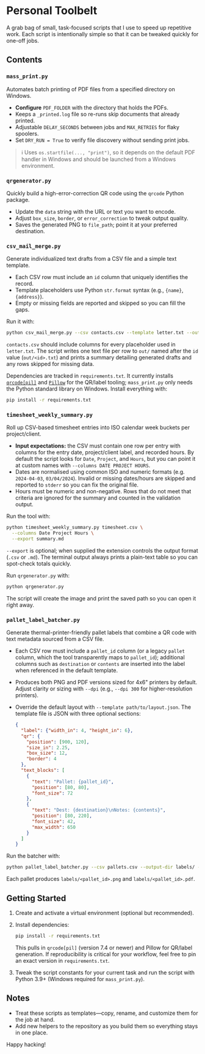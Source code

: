 # Personal Toolbelt

A grab bag of small, task-focused scripts that I use to speed up repetitive work. Each
script is intentionally simple so that it can be tweaked quickly for one-off jobs.

## Contents

### `mass_print.py`
Automates batch printing of PDF files from a specified directory on Windows.

* **Configure** `PDF_FOLDER` with the directory that holds the PDFs.
* Keeps a `_printed.log` file so re-runs skip documents that already printed.
* Adjustable `DELAY_SECONDS` between jobs and `MAX_RETRIES` for flaky spoolers.
* Set `DRY_RUN = True` to verify file discovery without sending print jobs.

> ℹ️ Uses `os.startfile(..., "print")`, so it depends on the default PDF handler in
> Windows and should be launched from a Windows environment.

### `qrgenerator.py`
Quickly build a high-error-correction QR code using the `qrcode` Python package.

* Update the `data` string with the URL or text you want to encode.
* Adjust `box_size`, `border`, or `error_correction` to tweak output quality.
* Saves the generated PNG to `file_path`; point it at your preferred destination.

### `csv_mail_merge.py`
Generate individualized text drafts from a CSV file and a simple text template.

* Each CSV row must include an `id` column that uniquely identifies the record.
* Template placeholders use Python `str.format` syntax (e.g., `{name}`, `{address}`).
* Empty or missing fields are reported and skipped so you can fill the gaps.

Run it with:

```bash
python csv_mail_merge.py --csv contacts.csv --template letter.txt --output-dir out/
```

`contacts.csv` should include columns for every placeholder used in `letter.txt`. The
script writes one text file per row to `out/` named after the `id` value
(`out/<id>.txt`) and prints a summary detailing generated drafts and any rows skipped
for missing data.

Dependencies are tracked in `requirements.txt`. It currently installs
[`qrcode[pil]`](https://pypi.org/project/qrcode/) and
[`Pillow`](https://pypi.org/project/Pillow/) for the QR/label tooling;
`mass_print.py` only needs the Python standard library on Windows. Install
everything with:

```bash
pip install -r requirements.txt
```

### `timesheet_weekly_summary.py`
Roll up CSV-based timesheet entries into ISO calendar week buckets per
project/client.

* **Input expectations:** the CSV must contain one row per entry with columns for
  the entry date, project/client label, and recorded hours. By default the script
  looks for `Date`, `Project`, and `Hours`, but you can point it at custom names
  with `--columns DATE PROJECT HOURS`.
* Dates are normalised using common ISO and numeric formats (e.g. `2024-04-03`,
  `03/04/2024`). Invalid or missing dates/hours are skipped and reported to
  `stderr` so you can fix the original file.
* Hours must be numeric and non-negative. Rows that do not meet that criteria are
  ignored for the summary and counted in the validation output.

Run the tool with:

```bash
python timesheet_weekly_summary.py timesheet.csv \
  --columns Date Project Hours \
  --export summary.md
```

`--export` is optional; when supplied the extension controls the output format
(`.csv` or `.md`). The terminal output always prints a plain-text table so you can
spot-check totals quickly.

Run `qrgenerator.py` with:

```bash
python qrgenerator.py
```

The script will create the image and print the saved path so you can open it right
away.

### `pallet_label_batcher.py`
Generate thermal-printer-friendly pallet labels that combine a QR code with text
metadata sourced from a CSV file.

* Each CSV row must include a `pallet_id` column (or a legacy `pallet` column,
  which the tool transparently maps to `pallet_id`); additional columns such as
  `destination` or `contents` are inserted into the label when referenced in the
  default template.
* Produces both PNG and PDF versions sized for 4x6" printers by default. Adjust
  clarity or sizing with `--dpi` (e.g., `--dpi 300` for higher-resolution
  printers).
* Override the default layout with `--template path/to/layout.json`. The template
  file is JSON with three optional sections:

  ```json
  {
    "label": {"width_in": 4, "height_in": 6},
    "qr": {
      "position": [900, 120],
      "size_in": 2.25,
      "box_size": 12,
      "border": 4
    },
    "text_blocks": [
      {
        "text": "Pallet: {pallet_id}",
        "position": [80, 80],
        "font_size": 72
      },
      {
        "text": "Dest: {destination}\nNotes: {contents}",
        "position": [80, 220],
        "font_size": 42,
        "max_width": 650
      }
    ]
  }
  ```

Run the batcher with:

```bash
python pallet_label_batcher.py --csv pallets.csv --output-dir labels/ --dpi 300
```

Each pallet produces `labels/<pallet_id>.png` and `labels/<pallet_id>.pdf`.

## Getting Started

1. Create and activate a virtual environment (optional but recommended).
2. Install dependencies:

   ```bash
   pip install -r requirements.txt
   ```

   This pulls in `qrcode[pil]` (version 7.4 or newer) and Pillow for QR/label
   generation. If reproducibility is critical for your workflow, feel free to pin an
   exact version in `requirements.txt`.

3. Tweak the script constants for your current task and run the script with Python 3.9+
   (Windows required for `mass_print.py`).

## Notes

* Treat these scripts as templates—copy, rename, and customize them for the job at
  hand.
* Add new helpers to the repository as you build them so everything stays in one place.

Happy hacking!
